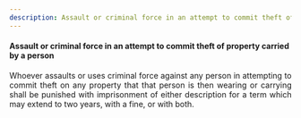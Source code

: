 ```yaml
---
description: Assault or criminal force in an attempt to commit theft of property carried by a person
---
```


#### Assault or criminal force in an attempt to commit theft of property carried by a person
<div style="text-align: justify">

Whoever assaults or uses criminal force against any person in attempting to commit theft on any property that that person is then wearing or carrying shall be punished with imprisonment of either description for a term which may extend to two years, with a fine, or with both.

</div>
